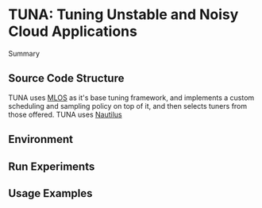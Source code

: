 # TUNA: Tuning Unstable and Noisy Cloud Applications

Summary

## Source Code Structure

TUNA uses [MLOS](https://github.com/microsoft/MLOS) as it's base tuning framework, and implements a custom scheduling and sampling policy on top of it, and then selects tuners from those offered. TUNA uses [Nautilus](https://dl.acm.org/doi/pdf/10.1145/3650203.3663336)

## Environment

## Run Experiments

## Usage Examples